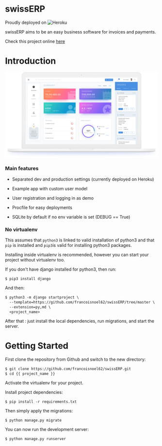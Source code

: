 # swissERP

Proudly deployed on ![Heroku](https://pyheroku-badge.herokuapp.com/?app=swiss-erp&style=flat)

swissERP aims to be an easy business software for invoices and payments.

Check this project online [here](https://swiss-erp.herokuapp.com/)


# Introduction


![Landing page](static/landing/images/header-hero.png)

### Main features

* Separated dev and production settings (currently deployed on Heroku)

* Example app with custom user model

* User registration and logging in as demo

* Procfile for easy deployments

* SQLite by default if no env variable is set (DEBUG == True)

      
### No virtualenv

This assumes that `python3` is linked to valid installation of python3 and that `pip` is installed and `pip3`is valid
for installing python3 packages.

Installing inside virtualenv is recommended, however you can start your project without virtualenv too.

If you don't have django installed for python3, then run:

    $ pip3 install django
    
And then:

    $ python3 -m django startproject \
      --template=https://github.com/francoisnoel62/swissERP/tree/master \
      --extension=py,md \
      <project_name>
      
      
After that : just install the local dependencies, run migrations, and start the server.


# Getting Started

First clone the repository from Github and switch to the new directory:

    $ git clone https://github.com/francoisnoel62/swissERP.git
    $ cd {{ project_name }}
    
Activate the virtualenv for your project.
    
Install project dependencies:

    $ pip install -r requirements.txt
    
    
Then simply apply the migrations:

    $ python manage.py migrate
    

You can now run the development server:

    $ python manage.py runserver
